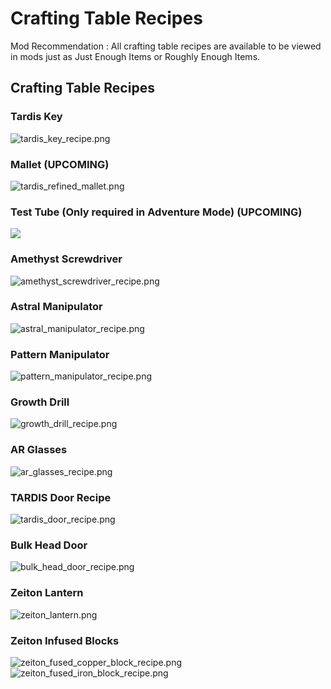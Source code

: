 # Crafting Table Recipes

Mod Recommendation
: All crafting table recipes are available to be viewed in mods just as Just Enough Items or Roughly Enough Items.

## Crafting Table Recipes

### Tardis Key
![tardis_key_recipe.png](tardis_key_recipe.png)

### Mallet (UPCOMING)
![tardis_refined_mallet.png](tardis_refined_mallet.png)

### Test Tube (Only required in Adventure Mode) (UPCOMING)
![](tardis_refined_test_tube.png)


### Amethyst Screwdriver
![amethyst_screwdriver_recipe.png](amethyst_screwdriver_recipe.png)

### Astral Manipulator
![astral_manipulator_recipe.png](astral_manipulator_recipe.png)

### Pattern Manipulator
![pattern_manipulator_recipe.png](pattern_manipulator_recipe.png)

### Growth Drill
![growth_drill_recipe.png](drill_recipe.png)

### AR Glasses
![ar_glasses_recipe.png](glasses_recipe.png)

### TARDIS Door Recipe
![tardis_door_recipe.png](tardis_door_recipe.png)

### Bulk Head Door
![bulk_head_door_recipe.png](bulk_head_door_recipe.png)

### Zeiton Lantern
![zeiton_lantern.png](zeiton_lantern_recipe.png)

### Zeiton Infused Blocks
![zeiton_fused_copper_block_recipe.png](zeiton_fused_copper_block_recipe.png)
![zeiton_fused_iron_block_recipe.png](zeiton_fused_iron_block_recipe.png)